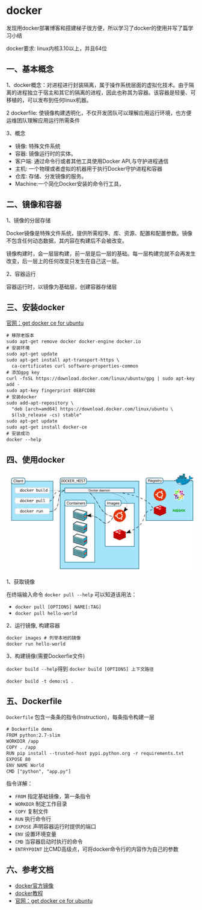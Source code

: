 <!-- 2017/11/27 -->

# docker

发现用docker部署博客和搭建梯子很方便，所以学习了docker的使用并写了篇学习小结
<!--more-->

docker要求: linux内核3.10以上，并且64位

## 一、基本概念

1、docker概念：对进程进行封装隔离，属于操作系统层面的虚拟化技术。由于隔离的进程独立于宿主和其它的隔离的进程，因此也称其为容器。该容器是轻量、可移植的，可以发布到任何linux机器。

2 dockerfile: 使镜像构建透明化，不仅开发团队可以理解应用运行环境，也方便运维团队理解应用运行所需条件

3、概念

- 镜像: 特殊文件系统
- 容器: 镜像运行时的实体。
- 客户端: 通过命令行或者其他工具使用Docker API,与守护进程通信
- 主机: 一个物理或者虚拟的机器用于执行Docker守护进程和容器
- 仓库: 存储、分发镜像的服务。
- Machine:一个简化Docker安装的命令行工具，

## 二、镜像和容器

1、镜像的分层存储

Docker镜像是特殊文件系统，提供所需程序、库、资源、配置和配置参数。镜像不包含任何动态数据，其内容在构建后不会被改变。

镜像构建时，会一层层构建，前一层是后一层的基础。每一层构建完就不会再发生改变，后一层上的任何改变只发生在自己这一层。

2、容器运行

容器运行时，以镜像为基础层，创建容器存储层

## 三、安装docker

[官网：get docker ce for ubuntu](https://docs.docker.com/engine/installation/linux/docker-ce/ubuntu/)

```shell
# 移除老版本
sudo apt-get remove docker docker-engine docker.io
# 安装环境
sudo apt-get update
sudo apt-get install apt-transport-https \
  ca-certificates curl software-properties-common
# 添加gpg key
curl -fsSL https://download.docker.com/linux/ubuntu/gpg | sudo apt-key add -
sudo apt-key fingerprint 0EBFCD88
# 安装docker
sudo add-apt-repository \
  "deb [arch=amd64] https://download.docker.com/linux/ubuntu \
  $(lsb_release -cs) stable"
sudo apt-get update
sudo apt-get install docker-ce
# 安装成功
docker --help
```

## 四、使用docker

![docker-architecture](../images/docker-architecture.png)

1、获取镜像

在终端输入命令 `docker pull --help` 可以知道该用法：

- `docker pull [OPTIONS] NAME[:TAG]`
- `docker pull hello-world`

2、运行镜像, 构建容器

```shell
docker images # 列举本地的镜像
docker run hello-world
```

3、构建镜像(需要Dockerfie文件)

`docker build --help`得到 `docker build [OPTIONS] 上下文路径`

`docker build -t demo:v1 .`

## 五、Dockerfile

`Dockerfile` 包含一条条的指令(Instruction)，每条指令构建一层

```shell
# Dockerfile demo
FROM python:2.7-slim
WORKDIR /app
COPY . /app
RUN pip install --trusted-host pypi.python.org -r requirements.txt
EXPOSE 80
ENV NAME World
CMD ["python", "app.py"]
```

指令详解：

- `FROM` 指定基础镜像，第一条指令
- `WORKDIR` 制定工作目录
- `COPY` 复制文件
- `RUN` 执行命令行
- `EXPOSE` 声明容器运行时提供的端口
- `ENV` 设置环境变量
- `CMD` 当容器启动时执行的命令
- `ENTRYPOINT` 比CMD高级点，可将docker命令行的内容作为自己的参数

## 六、参考文档

- [docker官方镜像](https://hub.docker.com/)
- [docker教程](https://yeasy.gitbooks.io/docker_practice/content/basic_concept/repository.html)
- [官网：get docker ce for ubuntu](https://docs.docker.com/engine/installation/linux/docker-ce/ubuntu/)
